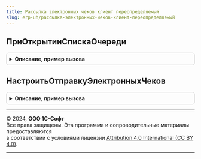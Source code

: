 ```yaml
---
title: Рассылка электронных чеков клиент переопределяемый
slug: erp-uh/рассылка-электронных-чеков-клиент-переопределяемый
---
```



## ПриОткрытииСпискаОчереди
<details style="margin: 1em 0; padding: 0.5em; border: 1px solid #ccc; border-radius: 6px;">

<summary style="font-weight: bold; cursor: pointer;">Описание, пример вызова</summary>

```bsl

// Форма списка, в которой устанавливается отбор.
//
// Параметры:
//  ЭтотОбъект - Форма - Справочник.ОчередьЭлектронныхЧековКОтправке.ФормаСписка
//  Список - ДинамическийСписок
//
Процедура ПриОткрытииСпискаОчереди(ЭтотОбъект, Список) Экспорт
```

Пример вызова
```bsl
РассылкаЭлектронныхЧековКлиентПереопределяемый.ПриОткрытииСпискаОчереди(ЭтотОбъект, Список) 
```
</details>

## НастроитьОтправкуЭлектронныхЧеков
<details style="margin: 1em 0; padding: 0.5em; border: 1px solid #ccc; border-radius: 6px;">

<summary style="font-weight: bold; cursor: pointer;">Описание, пример вызова</summary>

```bsl

// Процедура открывает форму настройки отправки электронных чеков
//
Процедура НастроитьОтправкуЭлектронныхЧеков() Экспорт
```

Пример вызова
```bsl
РассылкаЭлектронныхЧековКлиентПереопределяемый.НастроитьОтправкуЭлектронныхЧеков() 
```
</details>

---

© 2024, **ООО 1С-Софт**  
Все права защищены. Эта программа и сопроводительные материалы предоставляются  
в соответствии с условиями лицензии [Attribution 4.0 International (CC BY 4.0)](https://creativecommons.org/licenses/by/4.0/legalcode).

---
